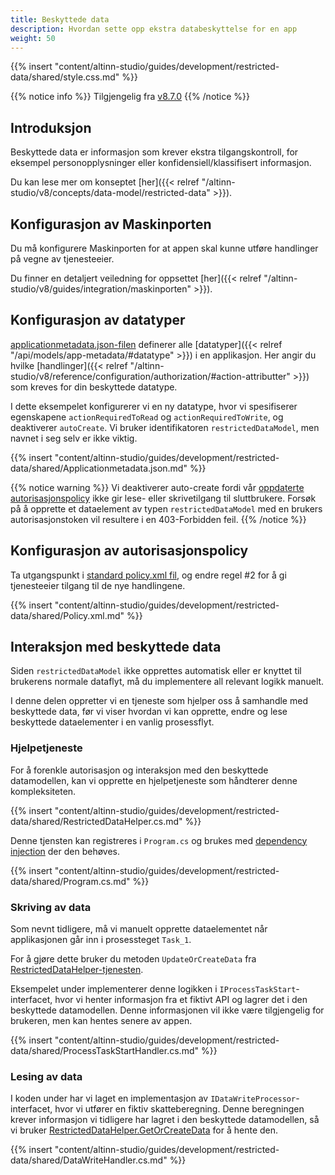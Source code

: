 ```yaml
---
title: Beskyttede data
description: Hvordan sette opp ekstra databeskyttelse for en app
weight: 50
---
```


{{% insert "content/altinn-studio/guides/development/restricted-data/shared/style.css.md" %}} 

{{% notice info %}}
Tilgjengelig fra [v8.7.0](https://github.com/Altinn/app-lib-dotnet/releases/tag/v8.7.0)
{{% /notice %}}

## Introduksjon
Beskyttede data er informasjon som krever ekstra tilgangskontroll, for eksempel personopplysninger eller konfidensiell/klassifisert informasjon.

Du kan lese mer om konseptet [her]({{< relref "/altinn-studio/v8/concepts/data-model/restricted-data" >}}).

## Konfigurasjon av Maskinporten
Du må konfigurere Maskinporten for at appen skal kunne utføre handlinger på vegne av tjenesteeier.

Du finner en detaljert veiledning for oppsettet [her]({{< relref "/altinn-studio/v8/guides/integration/maskinporten" >}}).

## Konfigurasjon av datatyper
[applicationmetadata.json-filen](https://github.com/Altinn/altinn-studio/blob/main/src/App/app-template-dotnet/src/App/config/applicationmetadata.json) definerer alle [datatyper]({{< relref "/api/models/app-metadata/#datatype" >}}) i en applikasjon. Her angir du hvilke [handlinger]({{< relref "/altinn-studio/v8/reference/configuration/authorization/#action-attributter" >}}) som kreves for din beskyttede datatype.

I dette eksempelet konfigurerer vi en ny datatype, hvor vi spesifiserer egenskapene `actionRequiredToRead` og `actionRequiredToWrite`, og deaktiverer `autoCreate`. Vi bruker identifikatoren `restrictedDataModel`, men navnet i seg selv er ikke viktig.

{{% insert "content/altinn-studio/guides/development/restricted-data/shared/Applicationmetadata.json.md" %}}

{{% notice warning %}}
Vi deaktiverer auto-create fordi vår [oppdaterte autorisasjonspolicy](#konfigurasjon-av-autorisasjonspolicy) ikke gir lese- eller skrivetilgang til sluttbrukere. Forsøk på å opprette et dataelement av typen `restrictedDataModel` med en brukers autorisasjonstoken vil resultere i en 403-Forbidden feil.
{{% /notice %}}

## Konfigurasjon av autorisasjonspolicy
Ta utgangspunkt i [standard policy.xml fil](https://github.com/Altinn/altinn-studio/blob/main/src/App/app-template-dotnet/src/App/config/authorization/policy.xml), og endre regel #2 for å gi tjenesteeier tilgang til de nye handlingene.

{{% insert "content/altinn-studio/guides/development/restricted-data/shared/Policy.xml.md" %}}

## Interaksjon med beskyttede data
Siden `restrictedDataModel` ikke opprettes automatisk eller er knyttet til brukerens normale dataflyt, må du implementere all relevant logikk manuelt.

I denne delen oppretter vi en tjeneste som hjelper oss å samhandle med beskyttede data, før vi viser hvordan vi kan opprette, endre og lese beskyttede dataelementer i en vanlig prosessflyt.

### Hjelpetjeneste
For å forenkle autorisasjon og interaksjon med den beskyttede datamodellen, kan vi opprette en hjelpetjeneste som håndterer denne kompleksiteten.

{{% insert "content/altinn-studio/guides/development/restricted-data/shared/RestrictedDataHelper.cs.md" %}}

Denne tjensten kan registreres i `Program.cs` og brukes med [dependency injection](https://learn.microsoft.com/en-us/dotnet/core/extensions/dependency-injection) der den behøves.

{{% insert "content/altinn-studio/guides/development/restricted-data/shared/Program.cs.md" %}}

### Skriving av data
Som nevnt tidligere, må vi manuelt opprette dataelementet når applikasjonen går inn i prosessteget `Task_1`.

For å gjøre dette bruker du metoden `UpdateOrCreateData` fra [RestrictedDataHelper-tjenesten](#hjelpetjeneste).

Eksempelet under implementerer denne logikken i `IProcessTaskStart`-interfacet, hvor vi henter informasjon fra et fiktivt API og lagrer det i den beskyttede datamodellen. Denne informasjonen vil ikke være tilgjengelig for brukeren, men kan hentes senere av appen.

{{% insert "content/altinn-studio/guides/development/restricted-data/shared/ProcessTaskStartHandler.cs.md" %}}

### Lesing av data
I koden under har vi laget en implementasjon av `IDataWriteProcessor`-interfacet, hvor vi utfører en fiktiv skatteberegning. Denne beregningen krever informasjon vi tidligere har lagret i den beskyttede datamodellen, så vi bruker [RestrictedDataHelper.GetOrCreateData](#hjelpetjeneste) for å hente den.

{{% insert "content/altinn-studio/guides/development/restricted-data/shared/DataWriteHandler.cs.md" %}}
  